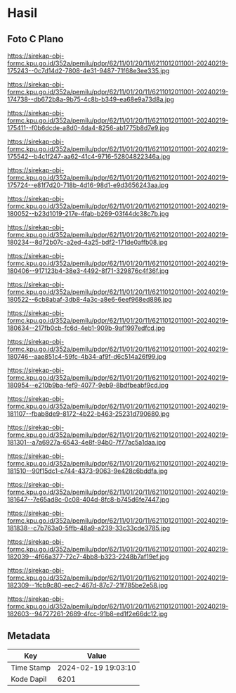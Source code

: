 # Hasil

## Foto C Plano

https://sirekap-obj-formc.kpu.go.id/352a/pemilu/pdpr/62/11/01/20/11/6211012011001-20240219-175243--0c7d14d2-7808-4e31-9487-71f68e3ee335.jpg

https://sirekap-obj-formc.kpu.go.id/352a/pemilu/pdpr/62/11/01/20/11/6211012011001-20240219-174738--db672b8a-9b75-4c8b-b349-ea68e9a73d8a.jpg

https://sirekap-obj-formc.kpu.go.id/352a/pemilu/pdpr/62/11/01/20/11/6211012011001-20240219-175411--f0b6dcde-a8d0-4da4-8256-ab1775b8d7e9.jpg

https://sirekap-obj-formc.kpu.go.id/352a/pemilu/pdpr/62/11/01/20/11/6211012011001-20240219-175542--b4c1f247-aa62-41c4-9716-52804822346a.jpg

https://sirekap-obj-formc.kpu.go.id/352a/pemilu/pdpr/62/11/01/20/11/6211012011001-20240219-175724--e81f7d20-718b-4d16-98d1-e9d3656243aa.jpg

https://sirekap-obj-formc.kpu.go.id/352a/pemilu/pdpr/62/11/01/20/11/6211012011001-20240219-180052--b23d1019-217e-4fab-b269-03f44dc38c7b.jpg

https://sirekap-obj-formc.kpu.go.id/352a/pemilu/pdpr/62/11/01/20/11/6211012011001-20240219-180234--8d72b07c-a2ed-4a25-bdf2-171de0affb08.jpg

https://sirekap-obj-formc.kpu.go.id/352a/pemilu/pdpr/62/11/01/20/11/6211012011001-20240219-180406--917123b4-38e3-4492-8f71-329876c4f36f.jpg

https://sirekap-obj-formc.kpu.go.id/352a/pemilu/pdpr/62/11/01/20/11/6211012011001-20240219-180522--6cb8abaf-3db8-4a3c-a8e6-6eef968ed886.jpg

https://sirekap-obj-formc.kpu.go.id/352a/pemilu/pdpr/62/11/01/20/11/6211012011001-20240219-180634--217fb0cb-fc6d-4eb1-909b-9af1997edfcd.jpg

https://sirekap-obj-formc.kpu.go.id/352a/pemilu/pdpr/62/11/01/20/11/6211012011001-20240219-180746--aae851c4-59fc-4b34-af9f-d6c514a26f99.jpg

https://sirekap-obj-formc.kpu.go.id/352a/pemilu/pdpr/62/11/01/20/11/6211012011001-20240219-180954--e210b9ba-fef9-4077-9eb9-8bdfbeabf9cd.jpg

https://sirekap-obj-formc.kpu.go.id/352a/pemilu/pdpr/62/11/01/20/11/6211012011001-20240219-181107--fbab8de9-8172-4b22-b463-25231d790680.jpg

https://sirekap-obj-formc.kpu.go.id/352a/pemilu/pdpr/62/11/01/20/11/6211012011001-20240219-181301--a7a6927a-6543-4e8f-94b0-7f77ac5a1daa.jpg

https://sirekap-obj-formc.kpu.go.id/352a/pemilu/pdpr/62/11/01/20/11/6211012011001-20240219-181510--90f15dc1-c744-4373-9063-9e428c6bddfa.jpg

https://sirekap-obj-formc.kpu.go.id/352a/pemilu/pdpr/62/11/01/20/11/6211012011001-20240219-181647--7e65ad8c-0c08-404d-8fc8-b745d6fe7447.jpg

https://sirekap-obj-formc.kpu.go.id/352a/pemilu/pdpr/62/11/01/20/11/6211012011001-20240219-181838--c7b763a0-5ffb-48a9-a239-33c33cde3785.jpg

https://sirekap-obj-formc.kpu.go.id/352a/pemilu/pdpr/62/11/01/20/11/6211012011001-20240219-182039--4f66a377-72c7-4bb8-b323-2248b7af19ef.jpg

https://sirekap-obj-formc.kpu.go.id/352a/pemilu/pdpr/62/11/01/20/11/6211012011001-20240219-182309--1fcb9c80-eec2-467d-87c7-21f785be2e58.jpg

https://sirekap-obj-formc.kpu.go.id/352a/pemilu/pdpr/62/11/01/20/11/6211012011001-20240219-182603--94727261-2689-4fcc-91b8-ed1f2e66dc12.jpg


## Metadata

| Key        | Value               |
| ---------- | ------------------- |
| Time Stamp | 2024-02-19 19:03:10 |
| Kode Dapil | 6201                |



